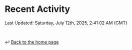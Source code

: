 # Recent Activity

<!--RECENT_ACTIVITY:start-->
<!--RECENT_ACTIVITY:end-->

<!--RECENT_ACTIVITY:last_update-->
Last Updated: Saturday, July 12th, 2025, 2:41:02 AM (GMT)
<!--RECENT_ACTIVITY:last_update_end-->

<br>

↩️ [Back to the home page](/README.md)
